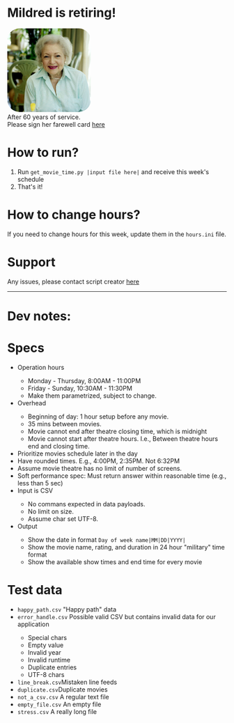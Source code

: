 <h1>Mildred is retiring!</h1>
<img src="assets/bw.jpg" style="width:20vw;border-radius:2em"/>
<div>After 60 years of service.</a>
<div>Please sign her farewell card <a href="https://www.youtube.com/watch?v=dQw4w9WgXcQ">here</a>


<h1>How to run?</h1>
<ol>
    <li>Run <code>get_movie_time.py |input file here|</code> and receive this week's schedule</li>
    <li>That's it!</li>
</ol>

<h1>How to change hours?</h1>
If you need to change hours for this week, update them in the <code>hours.ini</code> file.

<h1>Support</h1>
Any issues, please contact script creator <a href="https://www.youtube.com/watch?v=p85xwZ_OLX0">here</a>

<hr>

<h1>Dev notes:</h1>
<h1>Specs</h1>
<ul>
    <li>Operation hours</li>
        <ul>
            <li>Monday - Thursday, 8:00AM - 11:00PM</li>
            <li>Friday - Sunday, 10:30AM - 11:30PM</li>
            <li>Make them parametrized, subject to change.</li>
        </ul>
    <li>Overhead</li>
        <ul>
            <li>Beginning of day: 1 hour setup before any movie.</li>
            <li>35 mins between movies.</li>
            <li>Movie cannot end after theatre closing time, which is midnight</li>
            <li>Movie cannot start after theatre hours. I.e., Between theatre hours end and closing time.</li>
        </ul>
    <li>Prioritize movies schedule later in the day</li>
    <li>Have rounded times. E.g., 4:00PM, 2:35PM. Not 6:32PM</li>
    <li>Assume movie theatre has no limit of number of screens.</li>
    <li>Soft performance spec: Must return answer within reasonable time (e.g., less than 5 sec)</li>
    <li>Input is CSV</li>
        <ul>
            <li>No commans expected in data payloads.</li>
            <li>No limit on size.</li>
            <li>Assume char set UTF-8.</li>
        </ul>
    <li>Output</li>
        <ul>
            <li>Show the date in format <code>Day of week name|MM|DD|YYYY|</code></li>
            <li>Show the movie name, rating, and duration in 24 hour "military" time format</li>
            <li>Show the available show times and end time for every movie</li>
        </ul>
        
            

</ul>

<h1>Test data</h1>
<ul>
    <li><code>happy_path.csv</code> "Happy path" data</li>
    <li><code>error_handle.csv</code> Possible valid CSV but contains invalid data for our application</li>
        <ul>
            <li>Special chars</li>
            <li>Empty value</li>
            <li>Invalid year</li>
            <li>Invalid runtime</li>
            <li>Duplicate entries</li>
            <li>UTF-8 chars</li>
        </ul>
    <li><code>line_break.csv</code>Mistaken line feeds</li>
    <li><code>duplicate.csv</code>Duplicate movies</li>
    <li><code>not_a_csv.csv</code> A regular text file</li>
    <li><code>empty_file.csv</code> An empty file</li>
    <li><code>stress.csv</code> A really long file</li>
</ul>
